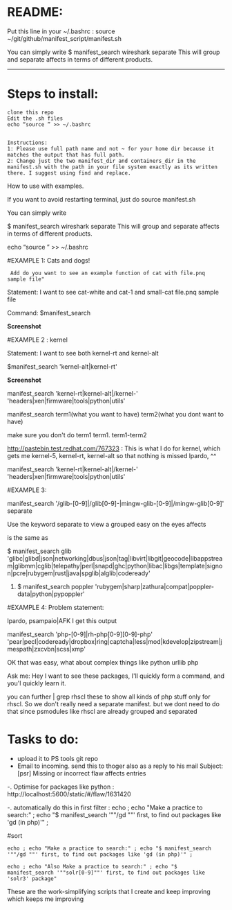 # README:

Put this line in your ~/.bashrc : source ~/git/github/manifest_script/manifest.sh

You can simply write
$ manifest_search wireshark separate
This will group and separate affects in terms of different products.


*************************************
# Steps to install:
    clone this repo
    Edit the .sh files
    echo “source ” >> ~/.bashrc


    Instructions:
    1: Please use full path name and not ~ for your home dir because it matches the output that has full path.
    2: Change just the two manifest_dir and containers_dir in the manifest.sh with the path in your file system exactly as its written there. I suggest using find and replace.




How to use with examples.






If you want to avoid restarting terminal,
just do source manifest.sh


You can simply write

$ manifest_search wireshark separate
This will group and separate affects in terms of different products.


echo “source ” >> ~/.bashrc

#EXAMPLE 1: Cats and dogs!

     Add do you want to see an example function of cat with file.pnq sample file"

Statement: I want to see cat-white and cat-1 and small-cat
file.pnq sample file



Command:
$manifest_search

**Screenshot**

#EXAMPLE 2 : kernel

Statement: I want to see both kernel-rt and kernel-alt

$manifest_search 'kernel-alt|kernel-rt'


**Screenshot**


manifest_search 'kernel-rt|kernel-alt|/kernel-' 'headers|xen|firmware|tools|python|utils'

manifest_search term1(what you want to have) term2(what you dont want to have)

make sure you don't do term1 term1. term1-term2


http://pastebin.test.redhat.com/767323 : This is what I do for kernel, which gets me kernel-5, kernel-rt, kernel-alt so that nothing is missed
lpardo, ^^


manifest_search 'kernel-rt|kernel-alt|/kernel-' 'headers|xen|firmware|tools|python|utils'







#EXAMPLE 3:

manifest_search '/glib-[0-9]|/glib[0-9]-|mingw-glib-[0-9]|/mingw-glib[0-9]'  separate

Use the keyword separate to view a grouped easy on the eyes affects

is the same as

$ manifest_search glib 'glibc|glibd|json|networking|dbus|json|tag|libvirt|libgit|geocode|libappstream|glibmm|cglib|telepathy|perl|snapd|ghc|python|libac|libgs|template|signon|pcre|rubygem|rust|java|spglib|alglib|codeready'


1. $ manifest_search poppler 'rubygem|sharp|zathura|compat|poppler-data|python|pypoppler'



#EXAMPLE 4:
Problem statement:


lpardo, psampaio|AFK I get this output

manifest_search  'php-[0-9]|rh-php[0-9][0-9]-php' 'pear|pecl|codeready|dropbox|ring|captcha|less|mod|kdevelop|zipstream|jmespath|zxcvbn|scss|xmp'


OK that was easy, what about complex things like python urllib php




Ask me: Hey I want to see these packages, I'll quickly form a command, and you'l quickly learn it.







you can further | grep rhscl these to show all kinds of php stuff only for rhscl. So we don't really need a separate manifest. but we dont need to do that since psmodules like rhscl are already grouped and separated






# Tasks to do:
- upload it to PS tools git repo
- Email to incoming. send this to thoger also as a reply to his mail Subject: [psr] Missing or incorrect flaw affects entries  




-. Optimise for packages like python : http://localhost:5600/static/#/flaw/1631420

-.    automatically do this in first filter :  echo ; echo "Make a practice to search:" ; echo "$ manifest_search '""/gd ""' first, to find out packages like 'gd (in php)'" ;
























#sort


    echo ; echo "Make a practice to search:" ; echo "$ manifest_search '""/gd ""' first, to find out packages like 'gd (in php)'" ;

    echo ; echo "Also Make a practice to search:" ; echo "$ manifest_search '""solr[0-9]""' first, to find out packages like 'solr3' package"
These are the work-simplifying scripts that I create and keep improving which keeps me improving
